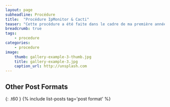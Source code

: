 ```yaml
---
layout: page
subheadline: Procédure
title:  "Procédure IpMonitor & Cacti"
teaser: "Cette procédure a été faite dans le cadre de ma première année dans la société BCS Technologies, elle a subi plusieurs modification à la suite des différents avis lors de ma seconde année."
breadcrumb: true
tags:
    - procedure
categories:
    - procedure
image:
    thumb: gallery-example-3-thumb.jpg
    title: gallery-example-3.jpg
    caption_url: http://unsplash.com
---
```


## Other Post Formats
{: .t60 }
{% include list-posts tag='post format' %}
